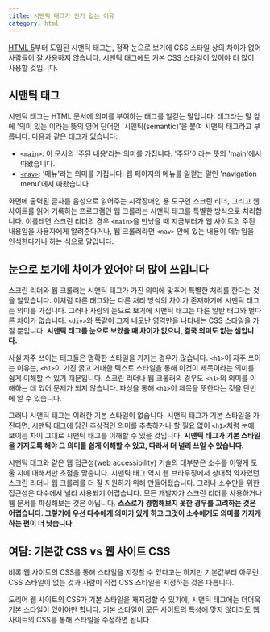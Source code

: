 ```yaml
---
title: 시맨틱 태그가 인기 없는 이유
category: html
---
```


[HTML 5][html5]부터 도입된 시맨틱 태그는, 정작 눈으로 보기에 CSS 스타일 상의 차이가 없어 사람들이 잘 사용하지 않습니다. 시맨틱 태그에도 기본 CSS 스타일이 있어야 더 많이 사용할 것입니다.

[html5]: https://developer.mozilla.org/docs/Web/Guide/HTML/HTML5

## 시맨틱 태그

시맨틱 태그는 HTML 문서에 의미를 부여하는 태그를 일컫는 말입니다. 태그라는 말 앞에 '의미 있는'이라는 뜻의 영어 단어인 '시맨틱(semantic)'을 붙여 시맨틱 태그라고 부릅니다. 다음과 같은 태그가 있습니다:

- [`<main>`][main-element]: 이 문서의 '주된 내용'라는 의미를 가집니다. '주된'이라는 뜻의 'main'에서 따왔습니다.
- [`<nav>`][nav-element]: '메뉴'라는 의미를 가집니다. 웹 페이지의 메뉴를 일컫는 말인 'navigation menu'에서 따왔습니다.

화면에 출력된 글자를 음성으로 읽어주는 시각장애인 용 도구인 스크린 리더, 그리고 웹 사이트를 읽어 기록하는 프로그램인 웹 크롤러는 시맨틱 태그를 특별한 방식으로 처리합니다. 이를테면 스크린 리더의 경우 `<main>`을 만났을 때 지금부터가 웹 사이트의 주된 내용임을 사용자에게 알려준다거나, 웹 크롤러라면 `<nav>` 안에 있는 내용이 메뉴임을 인식한다거나 하는 식으로 말입니다.

[main-element]: https://developer.mozilla.org/docs/Web/HTML/Element/main

[nav-element]: https://developer.mozilla.org/docs/Web/HTML/Element/nav

## 눈으로 보기에 차이가 있어야 더 많이 쓰입니다

스크린 리더와 웹 크롤러는 시맨틱 태그가 가진 의미에 맞추어 특별한 처리를 한다는 것을 알았습니다. 이처럼 다른 태그와는 다른 처리 방식의 차이가 존재하기에 시맨틱 태그는 의미를 가집니다. 그러나 사람의 눈으로 보기에 시맨틱 태그는 다른 일반 태그와 별다른 차이가 없습니다. `<div>`와 똑같이 그저 네모난 영역만을 나타내는 CSS 스타일을 가질 뿐입니다. **시맨틱 태그를 눈으로 보았을 때 차이가 없으니, 결국 의미도 없는 셈입니다.**

사실 자주 쓰이는 태그들은 명확한 스타일을 가지는 경우가 많습니다. `<h1>`이 자주 쓰이는 이유는, `<h1>`이 가진 굵고 거대한 텍스트 스타일을 통해 이것이 제목이라는 의미를 쉽게 이해할 수 있기 때문입니다. 스크린 리더나 웹 크롤러의 경우도 `<h1>`의 의미를 이해하는 데 있어 문제가 되지 않습니다. 파싱을 통해 `<h1>`이 제목을 뜻한다는 것을 단번에 알 수 있습니다.

그러나 시맨틱 태그는 이러한 기본 스타일이 없습니다. 시맨틱 태그가 기본 스타일을 가진다면, 시맨틱 태그에 담긴 추상적인 의미를 추측하거나 할 필요 없이 `<h1>`처럼 눈에 보이는 차이 그대로 시맨틱 태그를 이해할 수 있을 것입니다. **시맨틱 태그가 기본 스타일을 가지도록 해야 그 의미를 쉽게 이해할 수 있고, 따라서 더 널리 쓰일 수 있습니다.**

시맨틱 태그와 같은 웹 접근성(web accessibility) 기술의 대부분은 소수를 어떻게 도울 지에 대해서만 초점을 맞춥니다. 시맨틱 태그 역시 웹 브라우징에서 상대적 약자였던 스크린 리더나 웹 크롤러를 더 잘 지원하기 위해 만들어졌습니다. 그러나 소수만을 위한 접근성은 다수에서 널리 사용되기 어렵습니다. 모든 개발자가 스크린 리더를 사용하거나 웹 문서를 파싱해보는 것은 아닙니다. **스스로가 경험해보지 못한 경우를 고려하는 것은 어렵습니다. 그렇기에 우선 다수에게 의미가 있게 하고 그것이 소수에게도 의미를 가지게 하는 편이 더 낫습니다.**

## 여담: 기본값 CSS vs 웹 사이트 CSS

비록 웹 사이트의 CSS를 통해 스타일을 지정할 수 있다고는 하지만 기본값부터 아무런 CSS 스타일이 없는 것과 사람이 직접 CSS 스타일을 지정하는 것은 다릅니다.

도리어 웹 사이트의 CSS가 기본 스타일을 재지정할 수 있기에, 시맨틱 태그에는 더더욱 기본 스타일이 있어야만 합니다. 기본 스타일이 모든 사이트의 특성에 맞지 않더라도 웹 사이트의 CSS를 통해 스타일을 수정하면 됩니다.
